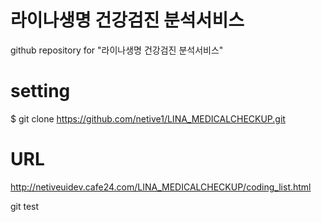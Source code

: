# 라이나생명 건강검진 분석서비스
github repository for "라이나생명 건강검진 분석서비스"

# setting
$ git clone https://github.com/netive1/LINA_MEDICALCHECKUP.git

# URL
http://netiveuidev.cafe24.com/LINA_MEDICALCHECKUP/coding_list.html


git test